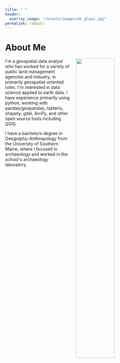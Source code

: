 ```yaml
---
title: " "
header:
  overlay_image: "/assets/images/mt glass.jpg"
permalink: /about/
---
```


# About Me

<img src="https://github.com/kmp24/new-portfolio/blob/master/assets/images/wmnf%20arch.jpg" width="50%" hspace="20" align="right">
  
I'm a geospatial data analyst who has worked for a variety of public land management agencies and industry, in primarily geospatial-oriented roles. I'm interested in data science applied to earth data. I have experience primarily using python, working with pandas/geopandas, rasterio, shapely, gdal, ArcPy, and other open source tools including QGIS.

I have a bachelors degree in Geography-Anthropology from the University of Southern Maine, where I focused in archaeology and worked in the school's archaeology laboratory.
